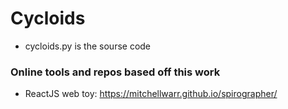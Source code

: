 # Cycloids
* cycloids.py is the sourse code

### Online tools and repos based off this work
* ReactJS web toy: https://mitchellwarr.github.io/spirographer/
